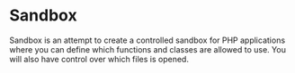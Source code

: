 Sandbox
=======

Sandbox is an attempt to create a controlled sandbox for PHP applications where you can define which functions and classes are allowed to use. You will also have control over which files is opened.

